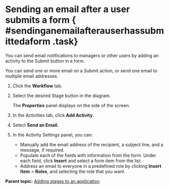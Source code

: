 # Sending an email after a user submits a form { #sendinganemailafterauserhassubmittedaform .task}

You can send email notifications to managers or other users by adding an activity to the Submit button in a form.

You can send one or more email on a Submit action, or send one email to multiple email addresses.

1.  Click the **Workflow** tab.

2.  Select the desired Stage button in the diagram.

    The **Properties** panel displays on the side of the screen.

3.  In the Activities tab, click **Add Activity**.

4.  Select **Send an Email.**

5.  In the Activity Settings panel, you can:

    -   Manually add the email address of the recipient, a subject line, and a message, if required.
    -   Populate each of the fields with information from the form. Under each field, click **Insert** and select a form item from the list.
    -   Address an email to everyone in a predefined role by clicking **Insert Item** \> **Roles**, and selecting the role that you want.

**Parent topic:** [Adding stages to an application](sub_adding_stages_toc.md)


